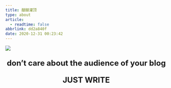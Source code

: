 ```yaml
---
title: 醍醐灌顶
type: about
article:
  - readtime: false
abbrlink: dd2a840f
date: 2020-12-31 00:23:42
---
```


![](../../../../images/lalala.jpg)

<div align="center">

<font size="5">

 **don’t care about the audience of your blog**

 **JUST WRITE**

</font>
</div>
